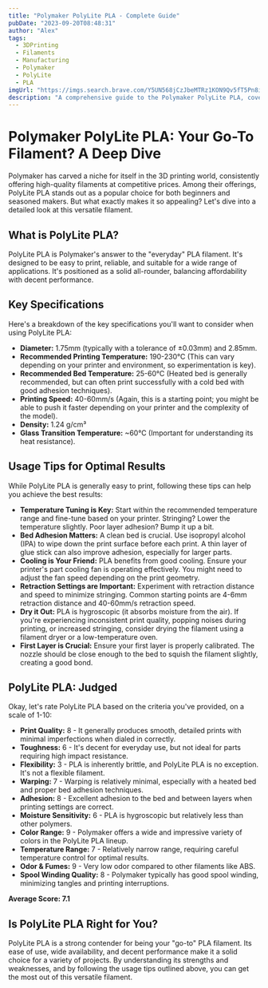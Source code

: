 ```yaml
---
title: "Polymaker PolyLite PLA - Complete Guide"
pubDate: "2023-09-20T08:48:31"
author: "Alex"
tags:
  - 3DPrinting
  - Filaments
  - Manufacturing
  - Polymaker
  - PolyLite
  - PLA
imgUrl: "https://imgs.search.brave.com/Y5UN568jCzJbeMTRz1KON9Qv5fT5Pn8iwBOjBOpppOk/rs:fit:860:0:0:0/g:ce/aHR0cHM6Ly9pbWFn/ZXMtZXUuc3NsLWlt/YWdlcy1hbWF6b24u/Y29tL2ltYWdlcy9J/LzgxSEdHOVhLZnpM/Ll9BQ19VTDE2NV9T/UjE2NSwxNjVfLmpw/Zw"
description: "A comprehensive guide to the Polymaker PolyLite PLA, covering specifications, usage tips, and comparisons with similar products."
---
```



# Polymaker PolyLite PLA: Your Go-To Filament? A Deep Dive

Polymaker has carved a niche for itself in the 3D printing world, consistently offering high-quality filaments at competitive prices. Among their offerings, PolyLite PLA stands out as a popular choice for both beginners and seasoned makers. But what exactly makes it so appealing? Let's dive into a detailed look at this versatile filament.

## What is PolyLite PLA?

PolyLite PLA is Polymaker's answer to the "everyday" PLA filament. It's designed to be easy to print, reliable, and suitable for a wide range of applications. It's positioned as a solid all-rounder, balancing affordability with decent performance.

## Key Specifications

Here's a breakdown of the key specifications you'll want to consider when using PolyLite PLA:

*   **Diameter:** 1.75mm (typically with a tolerance of ±0.03mm) and 2.85mm.
*   **Recommended Printing Temperature:** 190-230°C (This can vary depending on your printer and environment, so experimentation is key).
*   **Recommended Bed Temperature:** 25-60°C (Heated bed is generally recommended, but can often print successfully with a cold bed with good adhesion techniques).
*   **Printing Speed:** 40-60mm/s (Again, this is a starting point; you might be able to push it faster depending on your printer and the complexity of the model).
*   **Density:** 1.24 g/cm³
*   **Glass Transition Temperature:** ~60°C (Important for understanding its heat resistance).

## Usage Tips for Optimal Results

While PolyLite PLA is generally easy to print, following these tips can help you achieve the best results:

*   **Temperature Tuning is Key:** Start within the recommended temperature range and fine-tune based on your printer. Stringing? Lower the temperature slightly. Poor layer adhesion? Bump it up a bit.
*   **Bed Adhesion Matters:** A clean bed is crucial. Use isopropyl alcohol (IPA) to wipe down the print surface before each print. A thin layer of glue stick can also improve adhesion, especially for larger parts.
*   **Cooling is Your Friend:** PLA benefits from good cooling. Ensure your printer's part cooling fan is operating effectively. You might need to adjust the fan speed depending on the print geometry.
*   **Retraction Settings are Important:** Experiment with retraction distance and speed to minimize stringing. Common starting points are 4-6mm retraction distance and 40-60mm/s retraction speed.
*   **Dry it Out:** PLA is hygroscopic (it absorbs moisture from the air). If you're experiencing inconsistent print quality, popping noises during printing, or increased stringing, consider drying the filament using a filament dryer or a low-temperature oven.
*   **First Layer is Crucial:** Ensure your first layer is properly calibrated. The nozzle should be close enough to the bed to squish the filament slightly, creating a good bond.

## PolyLite PLA: Judged

Okay, let's rate PolyLite PLA based on the criteria you've provided, on a scale of 1-10:

*   **Print Quality:** 8 - It generally produces smooth, detailed prints with minimal imperfections when dialed in correctly.
*   **Toughness:** 6 - It's decent for everyday use, but not ideal for parts requiring high impact resistance.
*   **Flexibility:** 3 - PLA is inherently brittle, and PolyLite PLA is no exception. It's not a flexible filament.
*   **Warping:** 7 - Warping is relatively minimal, especially with a heated bed and proper bed adhesion techniques.
*   **Adhesion:** 8 - Excellent adhesion to the bed and between layers when printing settings are correct.
*   **Moisture Sensitivity:** 6 - PLA is hygroscopic but relatively less than other polymers.
*   **Color Range:** 9 - Polymaker offers a wide and impressive variety of colors in the PolyLite PLA lineup.
*   **Temperature Range:** 7 - Relatively narrow range, requiring careful temperature control for optimal results.
*   **Odor & Fumes:** 9 - Very low odor compared to other filaments like ABS.
*   **Spool Winding Quality:** 8 - Polymaker typically has good spool winding, minimizing tangles and printing interruptions.

**Average Score: 7.1**

## Is PolyLite PLA Right for You?

PolyLite PLA is a strong contender for being your "go-to" PLA filament. Its ease of use, wide availability, and decent performance make it a solid choice for a variety of projects. By understanding its strengths and weaknesses, and by following the usage tips outlined above, you can get the most out of this versatile filament.
